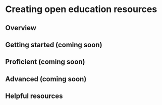 # Creating open education resources

## Overview 


## Getting started (coming soon)


## Proficient (coming soon)


## Advanced (coming soon)


## Helpful resources    
